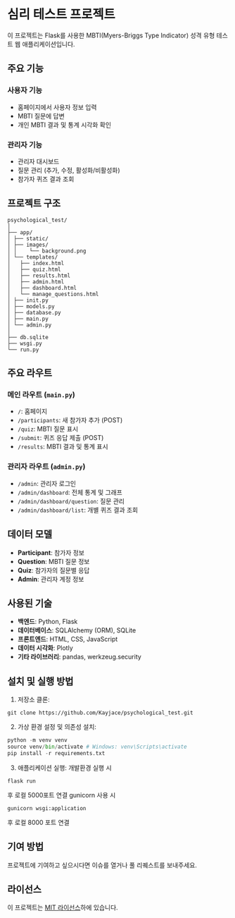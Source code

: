 # 심리 테스트 프로젝트

이 프로젝트는 Flask를 사용한 MBTI(Myers-Briggs Type Indicator) 성격 유형 테스트 웹 애플리케이션입니다.

## 주요 기능

### 사용자 기능
- 홈페이지에서 사용자 정보 입력
- MBTI 질문에 답변
- 개인 MBTI 결과 및 통계 시각화 확인

### 관리자 기능
- 관리자 대시보드
- 질문 관리 (추가, 수정, 활성화/비활성화)
- 참가자 퀴즈 결과 조회

## 프로젝트 구조
```text
psychological_test/
│
├── app/
│ ├── static/
│ ├── images/
│ │    └── background.png
│ └── templates/
│   ├── index.html
│   ├── quiz.html
│   ├── results.html
│   ├── admin.html
│   ├── dashboard.html
│   └── manage_questions.html
│ ├── init.py
│ ├── models.py
│ ├── database.py
│ ├── main.py
│ └── admin.py
│
├── db.sqlite
├── wsgi.py
└── run.py
```

## 주요 라우트

### 메인 라우트 (`main.py`)
- `/`: 홈페이지
- `/participants`: 새 참가자 추가 (POST)
- `/quiz`: MBTI 질문 표시
- `/submit`: 퀴즈 응답 제출 (POST)
- `/results`: MBTI 결과 및 통계 표시

### 관리자 라우트 (`admin.py`)
- `/admin`: 관리자 로그인
- `/admin/dashboard`: 전체 통계 및 그래프
- `/admin/dashboard/question`: 질문 관리
- `/admin/dashboard/list`: 개별 퀴즈 결과 조회

## 데이터 모델

- **Participant**: 참가자 정보
- **Question**: MBTI 질문 정보
- **Quiz**: 참가자의 질문별 응답
- **Admin**: 관리자 계정 정보

## 사용된 기술

- **백엔드**: Python, Flask
- **데이터베이스**: SQLAlchemy (ORM), SQLite
- **프론트엔드**: HTML, CSS, JavaScript
- **데이터 시각화**: Plotly
- **기타 라이브러리**: pandas, werkzeug.security

## 설치 및 실행 방법

1. 저장소 클론:
```git
git clone https://github.com/Kayjace/psychological_test.git
```
2. 가상 환경 설정 및 의존성 설치:
```python
python -m venv venv
source venv/bin/activate # Windows: venv\Scripts\activate
pip install -r requirements.txt
```
3. 애플리케이션 실행:
개발환경 실행 시
```
flask run
```
후 로컬 5000포트 연결
gunicorn 사용 시
```
gunicorn wsgi:application
```
후 로컬 8000 포트 연결
## 기여 방법

프로젝트에 기여하고 싶으시다면 이슈를 열거나 풀 리퀘스트를 보내주세요.

## 라이선스

이 프로젝트는 [MIT 라이선스](LICENSE)하에 있습니다.
